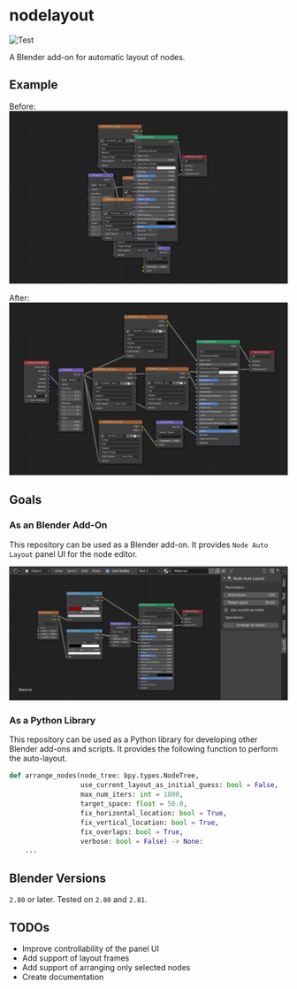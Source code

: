 # nodelayout

![Test](https://github.com/yuki-koyama/nodelayout/workflows/Test/badge.svg)

A Blender add-on for automatic layout of nodes.

## Example

Before:
![](./docs/before.png)

After:
![](./docs/after.png)

## Goals

### As an Blender Add-On

This repository can be used as a Blender add-on. It provides `Node Auto Layout` panel UI for the node editor.

![](./docs/panel.png)

### As a Python Library

This repository can be used as a Python library for developing other Blender add-ons and scripts. It provides the following function to perform the auto-layout.
```python
def arrange_nodes(node_tree: bpy.types.NodeTree,
                  use_current_layout_as_initial_guess: bool = False,
                  max_num_iters: int = 1000,
                  target_space: float = 50.0,
                  fix_horizontal_location: bool = True,
                  fix_vertical_location: bool = True,
                  fix_overlaps: bool = True,
                  verbose: bool = False) -> None:
    ...
```

## Blender Versions

`2.80` or later. Tested on `2.80` and `2.81`.

## TODOs

- Improve controllability of the panel UI
- Add support of layout frames
- Add support of arranging only selected nodes
- Create documentation
